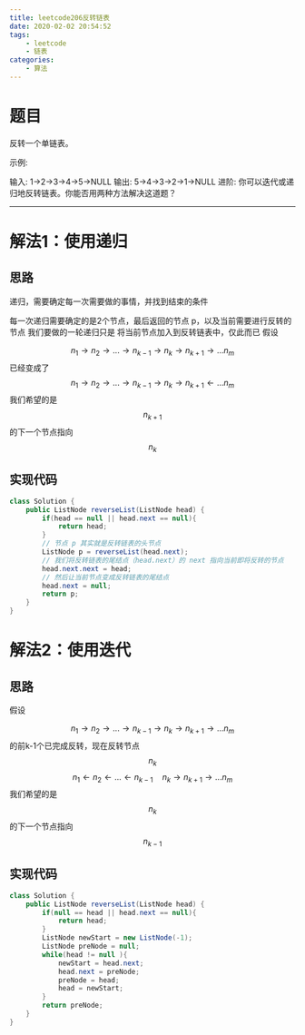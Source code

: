 ```yaml
---
title: leetcode206反转链表
date: 2020-02-02 20:54:52
tags:
    - leetcode
    - 链表
categories:
    - 算法
---
```

# 题目
反转一个单链表。

示例:

输入: 1->2->3->4->5->NULL
输出: 5->4->3->2->1->NULL
进阶:
你可以迭代或递归地反转链表。你能否用两种方法解决这道题？

---

# 解法1：使用递归
## 思路
递归，需要确定每一次需要做的事情，并找到结束的条件

每一次递归需要确定的是2个节点，最后返回的节点 p，以及当前需要进行反转的节点
我们要做的一轮递归只是 将当前节点加入到反转链表中，仅此而已
假设

$$
n_1\rightarrow n_2\rightarrow ...\rightarrow n_{k-1}\rightarrow n_k\rightarrow n_{k+1}\rightarrow...n_m
$$
已经变成了
$$
n_1\rightarrow n_2\rightarrow...\rightarrow n_{k-1}\rightarrow n_k\rightarrow n_{k+1}\leftarrow...n_m
$$
我们希望的是$$n_{k+1}$$的下一个节点指向$$n_k$$

## 实现代码
```java
class Solution {
    public ListNode reverseList(ListNode head) {
        if(head == null || head.next == null){
            return head;
        }
        // 节点 p 其实就是反转链表的头节点 
        ListNode p = reverseList(head.next);
        // 我们将反转链表的尾结点（head.next）的 next 指向当前即将反转的节点
        head.next.next = head;
        // 然后让当前节点变成反转链表的尾结点
        head.next = null;
        return p;
    }
}
```

# 解法2：使用迭代
## 思路
假设

$$
n_1\rightarrow n_2\rightarrow ...\rightarrow n_{k-1}\rightarrow n_k\rightarrow n_{k+1}\rightarrow...n_m
$$
的前k-1个已完成反转，现在反转节点$$ n_k $$
$$
n_1\leftarrow n_2\leftarrow...\leftarrow n_{k-1} \quad n_k\rightarrow n_{k+1}\rightarrow...n_m
$$
我们希望的是$$n_k$$的下一个节点指向$$n_{k-1}$$

## 实现代码
```java
class Solution {
    public ListNode reverseList(ListNode head) {
        if(null == head || head.next == null){
            return head;
        }
        ListNode newStart = new ListNode(-1);
        ListNode preNode = null;
        while(head != null ){
            newStart = head.next;
            head.next = preNode;
            preNode = head;
            head = newStart;
        }
        return preNode;
    }
}
```
